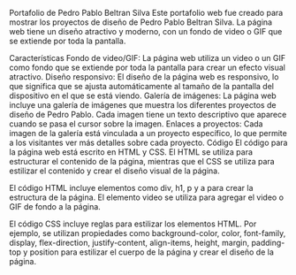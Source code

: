 Portafolio de Pedro Pablo Beltran Silva
Este portafolio web fue creado para mostrar los proyectos de diseño de Pedro Pablo Beltran Silva. La página web tiene un diseño atractivo y moderno, con un fondo de video o GIF que se extiende por toda la pantalla.

Características
Fondo de video/GIF: La página web utiliza un video o un GIF como fondo que se extiende por toda la pantalla para crear un efecto visual atractivo.
Diseño responsivo: El diseño de la página web es responsivo, lo que significa que se ajusta automáticamente al tamaño de la pantalla del dispositivo en el que se está viendo.
Galería de imágenes: La página web incluye una galería de imágenes que muestra los diferentes proyectos de diseño de Pedro Pablo. Cada imagen tiene un texto descriptivo que aparece cuando se pasa el cursor sobre la imagen.
Enlaces a proyectos: Cada imagen de la galería está vinculada a un proyecto específico, lo que permite a los visitantes ver más detalles sobre cada proyecto.
Código
El código para la página web está escrito en HTML y CSS. El HTML se utiliza para estructurar el contenido de la página, mientras que el CSS se utiliza para estilizar el contenido y crear el diseño visual de la página.

El código HTML incluye elementos como div, h1, p y a para crear la estructura de la página. El elemento video se utiliza para agregar el video o GIF de fondo a la página.

El código CSS incluye reglas para estilizar los elementos HTML. Por ejemplo, se utilizan propiedades como background-color, color, font-family, display, flex-direction, justify-content, align-items, height, margin, padding-top y position para estilizar el cuerpo de la página y crear el diseño de la página.
